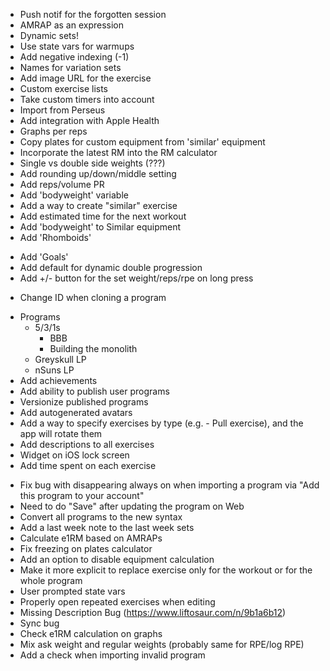 - Push notif for the forgotten session
- AMRAP as an expression
- Dynamic sets!
- Use state vars for warmups
- Add negative indexing (-1)
- Names for variation sets
- Add image URL for the exercise
- Custom exercise lists
- Take custom timers into account
- Import from Perseus
- Add integration with Apple Health
- Graphs per reps
- Copy plates for custom equipment from 'similar' equipment
- Incorporate the latest RM into the RM calculator
- Single vs double side weights (???)
- Add rounding up/down/middle setting
- Add reps/volume PR
- Add 'bodyweight' variable
- Add a way to create "similar" exercise
- Add estimated time for the next workout
- Add 'bodyweight' to Similar equipment
- Add 'Rhomboids' 
* Add 'Goals'
* Add default for dynamic double progression
* Add +/- button for the set weight/reps/rpe on long press
- Change ID when cloning a program

* Programs
  - 5/3/1s
    - BBB
    - Building the monolith
  - Greyskull LP
  - nSuns LP
* Add achievements
* Add ability to publish user programs
* Versionize published programs
* Add autogenerated avatars
* Add a way to specify exercises by type (e.g. - Pull exercise), and the app will rotate them
* Add descriptions to all exercises
* Widget on iOS lock screen
* Add time spent on each exercise

- Fix bug with disappearing always on when importing a program via "Add this program to your account"
- Need to do "Save" after updating the program on Web
- Convert all programs to the new syntax
- Add a last week note to the last week sets
- Calculate e1RM based on AMRAPs
- Fix freezing on plates calculator
- Add an option to disable equipment calculation
- Make it more explicit to replace exercise only for the workout or for the whole program
- User prompted state vars
- Properly open repeated exercises when editing
- Missing Description Bug (https://www.liftosaur.com/n/9b1a6b12)
- Sync bug
- Check e1RM calculation on graphs
- Mix ask weight and regular weights (probably same for RPE/log RPE)
- Add a check when importing invalid program

